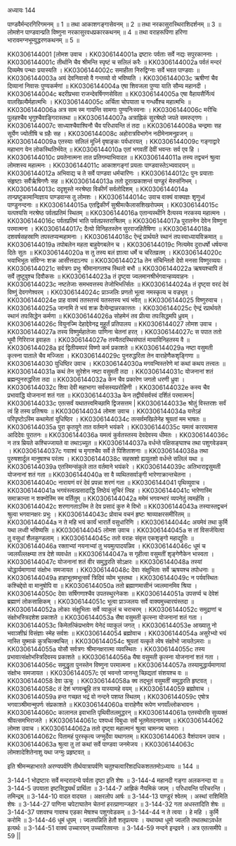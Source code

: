 अध्यायः 144

पाण्डवैर्मन्दरगिरिगमनम् ॥ 1 ॥ तथा आकाशगङ्गासेवनम् ॥ 2 ॥ तथा नरकासुरास्थिराशिदर्शनम् ॥ 3 ॥ लोमशेन पाण्डवान्प्रति विष्णुना नरकासुरवधप्रकारकथनम् ॥ 4 ॥ तथा वराहरूपिणा हरिणा भारावमग्नभूम्युद्धरणकथनम् ॥ 5 ॥

KK0306144001 [लोमश उवाच ।
KK0306144001a द्रष्टारः पर्वताः सर्वे नद्यः सपुरकाननाः ।
KK0306144001c तीर्थानि चैव श्रीमन्ति स्पृष्टं च सलिलं करैः ॥
KK0306144002a पर्वतं मन्दरं दिव्यमेष पन्थाः प्रयास्यति ।
KK0306144002c समाहीता निरुद्विग्नाः सर्वे भवत पाण्डवाः ॥
KK0306144003a अयं देवनिवासो वै गन्तव्यो वो भविष्यति ।
KK0306144003c ऋषीणां चैव दिव्यानां निवासः पुण्यकर्मणां ॥
KK0306144004a एषा शिवजला पुण्या याति सौम्य महानदी ।
KK0306144004c बदरीप्रभवा राजन्देवर्षिगणसेविता ॥
KK0306144005a एषा वैहायसैर्नित्यं वालखिल्यैर्महात्मभिः ।
KK0306144005c अर्चिता चोपयाता च गन्धर्वैश्च महात्मभिः ॥
KK0306144006a अत्र साम स्म गायन्ति सामगाः पुण्यनिःस्वनाः ।
KK0306144006c मरीचिः पुलहश्चैव भृगुश्चैवाङ्गिरास्तथा ॥
KK0306144007a अत्राह्निकं सुरश्रेष्ठो जपते समरुद्गणः ।
KK0306144007c साध्याश्चैवाश्विनौ चैव परिधावन्ति तं तदा ॥
KK0306144008a चन्द्रमाः सह सूर्येण ज्योतीषि च ग्रहैः सह ।
KK0306144008c अहोरात्रविभागेन नदीमेनामनुव्रजन् ॥
KK0306144009a एतस्याः सलिलं मूर्ध्नि वृषाङ्कः पर्यधारयत् ।
KK0306144009c गङ्गाद्वारे महाभाग येन लोकस्थितिर्भवेत् ॥
KK0306144010a एतां भगवतीं देवीं भवन्तः सर्व एव हि ।
KK0306144010c प्रयतेनात्मना तात प्रतिगम्याभिवादत ॥
KK0306144011a तस्य तद्वचनं श्रुत्वा लोमशस्य महात्मनः ।
KK0306144011c आकाशगङ्गां प्रयताः पाण्डवास्तेऽभ्यवादयन् ॥
KK0306144012a अभिवाद्य च ते सर्वे पाण्डवा धर्मचारिणः ।
KK0306144012c पुनः प्रयाताः संहृष्टाः सर्वैर्ऋषिगणैः सह ॥
KK0306144013a ततो दूरात्प्रकाशन्तं पाण्डुरं मेरुसंनिभम् ।
KK0306144013c ददृशुस्ते नरश्रेष्ठा विकीर्णं सर्वतोदिशम् ॥
KK0306144014a तान्प्रष्टुकामान्विज्ञाय पाण्डवान्स तु लोमशः ।
KK0306144014c उवाच वाक्यं वाक्यज्ञः शृणुध्वं पाण्डुनन्दनाः ॥
KK0306144015a एतद्विकीर्णं सुश्रीमत्कैलासशिखरोपमम् ।
KK0306144015c यत्पश्यसि नरश्रेष्ठ पर्वतप्रतिमं स्थितम् ॥
KK0306144016a एतान्यस्थीनि दैत्यस्य नरकस्य महात्मनः ।
KK0306144016c पर्वतप्रतिमं भाति पर्वतप्रस्तराश्रितम् ॥
KK0306144017a पुरातनेन देवेन विष्णुना परमात्मना ।
KK0306144017c दैत्यो विनिहतस्तेन सुरराजहितैषिणा ॥
KK0306144018a दशवर्षसहस्राणि तपस्तप्यन्महामनाः ।
KK0306144018c  ऐन्द्रं प्रार्थयते स्थानं तपःस्वाध्यायविक्रमात् ॥
KK0306144019a तपोबलेन महता बाहुवेगबलेन च ।
KK0306144019c नित्यमेव दुराधर्षो धर्षयन्स दितेः सुतः ॥
KK0306144020a स तु तस्य बलं ज्ञात्वा धर्मे च चरितव्रतम् ।
KK0306144020c भयाभिभूतः संविग्नः शक्र आसीत्तदाऽनघ ॥
KK0306144021a तेन संचिन्तितो देवो मनसा विष्णुरव्ययः ।
KK0306144021c सर्वत्रगः प्रभुः श्रीमानागतश्च स्थितो बभौ ॥
KK0306144022a ऋषयश्चापि तं सर्वे तुष्टुवुश्च दिवौकसः ॥
KK0306144023a  तं दृष्ट्वा ज्वलमानश्रीर्भगवान्हव्यवाहनः ।
KK0306144023c नष्टतेजाः समभवत्तस्य तेजोभिभर्त्सितः ॥
KK0306144024a तं दृष्ट्वा वरदं देवं विष्णुं देवगणेश्वरम् ।
KK0306144024c प्राञ्जलिः प्रणतो भूत्वा नमस्कृत्य च वज्रभृत् ।
KK0306144024e प्राह वाक्यं ततस्तत्त्वं यतस्तस्य भयं भवेत् ॥
KK0306144025 विष्णुरुवाच ।
KK0306144025a जानामि ते भयं शक्र दैत्येन्द्रान्नरकात्ततः ।
KK0306144025c ऐन्द्रं रप्रार्थयते स्थानं तपःसिद्धेन कर्मणा ॥
KK0306144026a सोहमेनं तव प्रीत्या तपःसिद्धमपि ध्रुवम् ।
KK0306144026c वियुनज्मि देहाद्देवेनद्र मुहूर्तं प्रतिपालय ॥
KK0306144027 लोमश उवाच ।
KK0306144027a तस्य विष्णुर्महातेजाः पाणिना चेतनां हरत् ।
KK0306144027c स पपात ततो भूमौ गिरिराज इवाहतः ।
KK0306144027e तस्यैतदस्थिसंघातं मायाविनिहतस्य वै ॥
KK0306144028a इदं द्वितीयमपरं विष्णो कर्म प्रकाशते ॥
KK0306144029a नष्टा वसुमती कृत्स्ना पाताले चैव मज्जिता ।
KK0306144029c पुनरुद्धरिता तेन वाराहेणैकशृङ्गिणा ॥
KK0306144030 युधिष्ठिर उवाच ।
KK0306144030a मगवन्विस्तरेणे मां कथां कथय तत्त्वतः ॥
KK0306144031a कथं तेन सुरेशेन नष्टा वसुमती तदा ।
KK0306144031c योजनानां शतं ब्रह्मन्पुनरुद्धरिता तदा ॥
KK0306144032a केन चैव प्रकारेण जगतो धरणी ध्रुवा ।
KK0306144032c शिवा देवी महाभागा सर्वसस्यप्ररोहिणी ।
KK0306144032e कस्य चैव प्रभावाद्धि योजनानां शतं गता ॥
KK0306144033a केन तद्वीर्यसर्वस्वं दर्शितं परमात्मनः|
KK0306144033c एतत्सर्वं यथातत्त्वमिच्छामि द्विजसत्तम |
KK0306144033e श्रोतुं विस्तरशः सर्वं त्वं हि तस्य प्रतिश्रयः ॥
KK0306144034 लोमश उवाच ।
KK0306144034a यत्तेऽहं परिपृष्टोऽस्मि कथामेतां युधिष्ठिर ।
KK0306144034c तत्सर्वमखिलेनेह श्रूयतां मम भाषतः ॥
KK0306144035a पुरा कृतयुगे तात वर्तमाने भयंकरे ।
KK0306144035c यमत्वं कारयामास आदिदेवः पुरातनः ॥
KK0306144036a यमत्वं कुर्वतस्तस्य देवदेवस्य धीमतः ।
KK0306144036c न तत्र म्रियते कश्चिज्जायते वा तथाऽच्युत ॥
KK0306144037a वर्धन्ते पक्षिसङ्घाश्च तथा पशुगवेडकम् ।
KK0306144037c गवाश्वं च मृगाश्चैव सर्वे ते पिशिताशनाः ॥
KK0306144038a तथा पुरुषशार्दूल मानुषाश्च परंतप ।
KK0306144038c सहस्रशो ह्ययुतशो वर्धन्ते सलिलं यथा ॥
KK0306144039a एतस्मिन्संकुले तात वर्तमाने भयंकरे ।
KK0306144039c अतिभाराद्वसुमती योजनानां शतं गता ॥
KK0306144040a सा वै व्यथितसर्वाङ्गी भारेणाक्रान्तचेतना ।
KK0306144040c नारायणं वरं देवं प्रपन्ना शरणं गता ॥
KK0306144041 पृथिव्युवाच ।
KK0306144041a भगवंस्त्वत्प्रसादाद्धि तिष्ठेयं सुचिरं त्विह ।
KK0306144041c भारेणास्मि समाक्रान्ता न शक्नोस्मि स्म वर्तितुम् ॥
KK0306144042a ममेमं भगवन्भारं व्यपनेतुं त्वमर्हसि ।
KK0306144042c शरणागताऽस्मि ते देव प्रसादं कुरु मे विभो ॥
KK0306144043a तस्यास्तद्वचनं श्रुत्वा भगवानक्षरः प्रभुः ।
KK0306144043c प्रोवाच वचनं हृष्टः श्राव्याक्षरसमीरितम् ॥
KK0306144044a न ते महि भयं कार्यं भारार्ते वसुधारिणि ।
KK0306144044c अयमेवं तथा कुर्मि यथा लध्वी भविष्यसि ॥
KK0306144045 लोमश उवाच ।
KK0306144045a स तां विसर्जयित्वा तु वसुधां शैलकुण्डलाम् ।
KK0306144045c ततो वराहः संवृत्त एकशृङ्गो महाद्युतिः ॥
KK0306144046a रक्ताभ्यां नयनाभ्यां तु भयमुत्पादयन्निव ।
KK0306144046c धूमं च ज्वलयँल्लक्ष्म्या तत्र देशे व्यवर्धत ॥
KK0306144047a स गृहीत्वा वसुमतीं शृङ्गेणैकेन भास्वता ।
KK0306144047c योजनानां शतं वीर समुद्धरति सोऽक्षरः ॥
KK0306144048a तस्यां चोद्धार्यमाणायां संक्षोभः समजायत ।
KK0306144048c देवाः संक्षुभिताः सर्वे ऋषयश्च तपोधनाः ॥
KK0306144049a हाहाभूतमभूत्सर्वं त्रिदिवं व्योम भूस्तथा ।
KK0306144049c न पर्यवस्थितः कश्चिद्देवो वा मानुषोपि वा ॥
KK0306144050a ततो ब्रह्माणमासीनं ज्वलमानमिव श्रिया ।
KK0306144050c देवाः सर्षिगणाश्चैव उपतस्थुरनेकशः ॥
KK0306144051a उपसर्प्य च देवेशं ब्रह्माणं लोकसाक्षिकम् ।
KK0306144051c भूत्वा प्राञ्जलयः सर्वे वाक्यमुच्चारयंस्तदा ॥
KK0306144052a लोकाः संक्षुभिताः सर्वे व्याकुलं च चराचरम् ।
KK0306144052c समुद्राणां च संक्षोभस्त्रिदशेश प्रकाशते ॥
KK0306144053a सैषा वसुमती कृत्स्ना योजनानां शतं गता ।
KK0306144053c किमेतत्किंप्रभावेण येनेदं व्याकुलं जगत् ।
KK0306144053e आख्यातु नो भवाञ्शीघ्रं विसंज्ञाः स्मेह सर्वशः ॥
KK0306144054 ब्रह्मोवाच ।
KK0306144054a असुरेभ्यो भयं नास्ति युष्माकं कुत्रचित्क्वचित् ।
KK0306144054c श्रूयतां यत्कृते त्वेष संक्षोभो जायतेऽमराः ॥
KK0306144055a योसौ सर्वत्रगः श्रीमानक्षरात्मा व्यवस्थितः ।
KK0306144055c तस्य प्रभावात्संक्षोभस्त्रिदिवस्य प्रकाशते ॥
KK0306144056a यैषा वसुमती कृत्स्ना योजनानां शतं गता ।
KK0306144056c समुद्धृता पुनस्तेन विष्णुना परमात्मना ॥
KK0306144057a तस्यामुद्धार्यमाणायां संक्षोभः समजायत ।
KK0306144057c एवं भवन्तो जानन्तु च्छिद्यतां संशयश्च वः ॥
KK0306144058 देवा ऊचुः ।
KK0306144058a क्व तद्भूतं वसुमतीं समुद्धरति हृष्टवत् ।
KK0306144058c तं देशं भगवन्ब्रूहि तत्र यास्यामहे वयम् ॥
KK0306144059 ब्रह्मोवाच ।
KK0306144059a हन्त गच्छत भद्रं वो नन्दने पशय्त स्थितम् ।
KK0306144059c एषोत्र भगवाञ्श्रीमान्मुपर्णः संप्रकाशते ॥
KK0306144060a वाराहेणैव रूपेण भगवाँल्लोकभावनः ।
KK0306144060c कालानल इवाभाति पृथिवीतलमुद्धरन् ॥
KK0306144061a एतस्योरसि सुव्यक्तं श्रीवत्समभिराजते ।
KK0306144061c पश्यध्वं विबुधाः सर्वे भूतमेतदनामयम् ॥
KK0306144062 लोमश उवाच ।
KK0306144062a ततो दृष्ट्वा महात्मानं श्रुत्वा चामन्त्र्य चामराः ।
KK0306144062c पितामहं पुरस्कृत्य जग्मुर्देवा यथागतम् ॥
KK0306144063 वैशंपायन उवाच ।
KK0306144063a श्रुत्वा तु तां कथां सर्वे पाण्डवा जनमेजय ।
KK0306144063c लोमशादेशितेनाशु यथा जग्मुः प्रहृष्टवत् ॥

इति श्रीमन्महाभारते अरण्यपर्वणि तीर्थयात्रापर्वणि चतुश्चत्वारिंशदधिकशततमोऽध्यायः ॥ 144 ॥

3-144-1 भोद्रष्टारः सर्वे मन्दरादन्ये पर्वता दृष्टा इति शेषः ॥ 3-144-4 महानदी गङ्गा अलकनन्दा वा ॥ 3-144-5 उपयाता इष्टसिद्ध्यर्थं प्रार्थिता ॥ 3-144-7 आह्रिकं नैयमिकं जपम् । परिधावन्ति परिचरन्ति । तमिन्द्रम् ॥ 3-144-10 वादत वादयत । अक्षरलोप आर्षः ॥ 3-144-13 पाण्डुरं श्वेतम् । अस्थां राशिमिति शेषः ॥ 3-144-27 पाणिना चपेटाघातेन चेतनां हरत्प्राणान्जहार ॥ 3-144-32 गता अधस्तादिति शेषः ॥ 3-144-37 पशवश्च गावश्च एडका मेषाश्च पशुगवेडकम् ॥ 3-144-44 न ते त्वया । हे महि । कुर्मि करोमि ॥ 3-144-46 धूमं धूपम् । ज्वलयन्निति हेतौ शतृप्रत्ययः । यथायथा धूमो ज्वलति तथातथाऽवर्धत इत्यर्थः ॥ 3-144-51 वाक्यं उच्चारयन् उच्चारितवन्तः ॥ 3-144-59 नन्दने इन्द्रवने । अत्र एतत्समीपे ॥ 59 ||